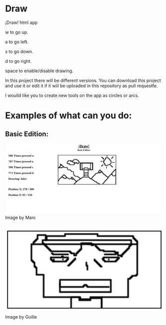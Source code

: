 # Draw
¡Draw! html app

w to go up.

a to go left.

s to go down.

d to go right.

space to enable/disable drawing.


In this project there will be different versions.
You can download this project and use it or edit it if it will be uploaded in this repository as pull requestfe.


I woulld like you to create new tools on the app as circles or arcs.


# Examples of what can you do:

## Basic Edition:

![](assets/BasicEdition_Asset.png)
Image by Marc

![](assets/BasicEditionCSS_Asset.png)

Image by Guille

